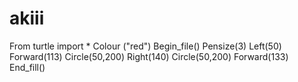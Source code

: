 # akiii
From turtle import *
Colour ("red")
Begin_file()
Pensize(3)
Left(50)
Forward(113)
Circle(50,200)
Right(140)
Circle(50,200)
Forward(133)
End_fill()
